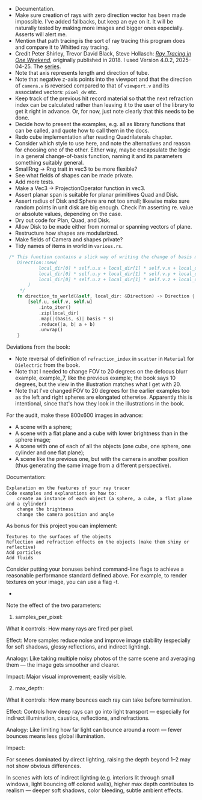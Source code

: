 - Documentation.
- Make sure creation of rays with zero direction vector has been made impossible. I've added fallbacks, but keep an eye on it. It will be naturally tested by making more images and bigger ones especially. Asserts will alert me.
- Mention that path tracing is the sort of ray tracing this program does and compare it to Whitted ray tracing.
- Credit Peter Shirley, Trevor David Black, Steve Hollasch: [_Ray Tracing in One Weekend_](https://raytracing.github.io/books/RayTracingInOneWeekend.html), originally published in 2018. I used Version 4.0.2, 2025-04-25. The [series](https://raytracing.github.io/).
- Note that axis represents length and direction of tube.
- Note that negative z-axis points into the viewport and that the direction of `camera.v` is reversed compared to that of `viewport.v` and its associated vectors: `pixel_dv` etc.
- Keep track of the previous hit record material so that the next refraction index can be calculated rather than leaving it to the user of the library to get it right in advance. Or, for now, just note clearly that this needs to be done.
- Decide how to present the examples, e.g. all as library functions that can be called, and quote how to call them in the docs.
- Redo cube implementation after reading Quadrilaterals chapter.
- Consider which style to use here, and note the alternatives and reason for choosing one of the other. Either way, maybe encapsulate the logic in a general change-of-basis function, naming it and its parameters something suitably general.
- SmallRng -> Rng trait in vec3 to be more flexible?
- See what fields of shapes can be made private.
- Add more tests.
- Make a Vec3 -> ProjectionOperator function in vec3.
- Assert planar span is suitable for planar primitives Quad and Disk.
- Assert radius of Disk and Sphere are not too small; likewise make sure random points in unit disk are big enough. Check I'm asserting re. value or absolute values, depending on the case.
- Dry out code for Plan, Quad, and Disk.
- Allow Disk to be made either from normal or spanning vectors of plane.
- Restructure how shapes are modularized.
- Make fields of Camera and shapes private?
- Tidy names of items in world in `various.rs`.

```rust
 /* This function contains a slick way of writing the change of basis more plainly expresssed as follows.
    Direction::new(
            local_dir[0] * self.u.x + local_dir[1] * self.v.x + local_dir[2] * self.w.x,
            local_dir[0] * self.u.y + local_dir[1] * self.v.y + local_dir[2] * self.w.y,
            local_dir[0] * self.u.z + local_dir[1] * self.v.z + local_dir[2] * self.w.z,
        )
     */
    fn direction_to_world(&self, local_dir: &Direction) -> Direction {
        [self.u, self.v, self.w]
            .into_iter()
            .zip(local_dir)
            .map(|(basis, s)| basis * s)
            .reduce(|a, b| a + b)
            .unwrap()
    }
```

Deviations from the book:

- Note reversal of definition of `refraction_index` in `scatter` in `Material` for `Dielectric` from the book.
- Note that I needed to change FOV to 20 degrees on the defocus blurr example, example_7, like the previous example; the book says 10 degrees, but the view in the illustration matches what I get with 20.
- Note that I've changed FOV to 20 degrees for the earlier examples too as the left and right spheres are elongated otherwise. Apparently this is intentional, since that's how they look in the illustrations in the book.

For the audit, make these 800x600 images in advance:

- A scene with a sphere;
- A scene with a flat plane and a cube with lower brightness than in the sphere image;
- A scene with one of each of all the objects (one cube, one sphere, one cylinder and one flat plane);
- A scene like the previous one, but with the camera in another position (thus generating the same image from a different perspective).

Documentation:

    Explanation on the features of your ray tracer
    Code examples and explanations on how to:
        create an instance of each object (a sphere, a cube, a flat plane and a cylinder)
        change the brightness
        change the camera position and angle

As bonus for this project you can implement:

    Textures to the surfaces of the objects
    Reflection and refraction effects on the objects (make them shiny or reflective)
    Add particles
    Add fluids

Consider putting your bonuses behind command-line flags to achieve a reasonable performance standard defined above. For example, to render textures on your image, you can use a flag -t.

-

Note the effect of the two parameters:

1. samples_per_pixel:

What it controls: How many rays are fired per pixel.

Effect: More samples reduce noise and improve image stability (especially for soft shadows, glossy reflections, and indirect lighting).

Analogy: Like taking multiple noisy photos of the same scene and averaging them — the image gets smoother and clearer.

Impact: Major visual improvement; easily visible.

2. max_depth:

What it controls: How many bounces each ray can take before termination.

Effect: Controls how deep rays can go into light transport — especially for indirect illumination, caustics, reflections, and refractions.

Analogy: Like limiting how far light can bounce around a room — fewer bounces means less global illumination.

Impact:

For scenes dominated by direct lighting, raising the depth beyond 1–2 may not show obvious differences.

In scenes with lots of indirect lighting (e.g. interiors lit through small windows, light bouncing off colored walls), higher max depth contributes to realism — deeper soft shadows, color bleeding, subtle ambient effects.
